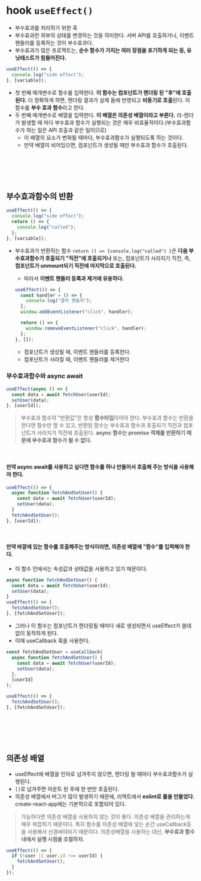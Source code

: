 # hook `useEffect()`

- 부수효과를 처리하기 위한 훅
- 부수효과란 외부의 상태를 변경하는 것을 의미한다. 서버 API를 호출하거나, 이벤트 핸들러를 등록하는 것이 부수효과다.
- 부수효과가 많은 프로젝트는, **순수 함수가 가지는 여러 장점을 포기하게 되는 등, 유닛테스트가 힘들어진다.**

```jsx
useEffect(() => {
  console.log("side effect");
}, [variable]);
```

- 첫 번째 매개변수로 함수를 입력한다. **이 함수는 컴포넌트가 렌더링 된 "후"에 호출된다.** 더 정확하게 하면, 렌더링 결과가 실제 돔에 반영되고 **비동기로 호출**된다. 이 함수를 **부수 효과 함수**라고 한다.
- 두 번째 매개변수로 배열을 입력한다. **이 배열은 의존성 배열이라고 부른다.** 리-렌더가 발생할 때 마다 부수효과 함수가 실행되는 것은 매우 비효율적이다.(부수효과함수가 하는 일은 API 호출과 같은 일이므로)
  - 이 배열의 요소가 변화될 때마다, 부수효과함수가 실행되도록 하는 것이다.
  - 만약 배열이 비어있으면, 컴포넌트가 생성될 때만 부수효과 함수가 호출된다.

<br>
<br>
<br>
<br>

## 부수효과함수의 반환

```jsx
useEffect(() => {
  console.log("side effect");
  return () => {
    console.log("called");
  };
}, [variable]);
```

- 부수효과가 반환하는 함수 `return () => {console.log("called") }`은 **다음 부수효과함수가 호출되기 "직전"에 호출되거나** 또는, 컴포넌트가 사라지기 직전, 즉, **컴포넌트가 unmount되기 직전에 마지막으로 호출된다.**

  - 따라서 **이벤트 핸들러 등록과 제거에 유용하다.**

  ```jsx
  useEffect(() => {
    const handler = () => {
      console.log("클릭 핸들러");
    };
    window.addEventListener("click", handler);

    return () => {
      window.removeEventListener("click", handler);
    };
  }, []);
  ```

  - 컴포넌트가 생성될 때, 이벤트 핸들러를 등록한다.
  - 컴포넌트가 사라질 때, 이벤트 핸들러를 제거한다

### 부수효과함수와 async await

```jsx
useEffect(async () => {
  const data = await fetchUser(userId);
  setUser(data);
}, [userId]);
```

> 부수효과 함수의 "반환값"은 항상 **함수타입**이어야 한다. 부수효과 함수는 반환을 한다면 함수만 할 수 있고, 반환된 함수는 부수효과 함수과 호출되기 직전과 컴포넌트가 사라지기 직전에 호출된다.
> **async 함수는 promise 객체를 반환하기 때문에 부수효과 함수가 될 수 없다.**

<br>

#### 만약 async await를 사용하고 싶다면 함수를 하나 만들어서 호출해 주는 방식을 사용해야 한다.

```jsx
useEffect(() => {
  async function fetchAndSetUser() {
    const data = await fetchUser(userId);
    setUser(data);
  }
  fetchAndSetUser();
}, [userId]);
```

<br>

#### 만약 바깥에 있는 함수를 호출해주는 방식이라면, 의존성 배열에 "함수"를 입력해야 한다.

- 이 함수 안에서는 속성값과 상태값을 사용하고 있기 때문이다.

```jsx
async function fetchAndSetUser() {
  const data = await fetchUser(userId);
  setUser(data);
}
useEffect(() => {
  fetchAndSetUser();
}, [fetchAndSetUser]);
```

- 그러나 이 함수는 컴포넌트가 렌더링될 때마다 새로 생성되면서 useEffect가 쓸데없이 동작하게 된다.
- 이때 useCallback 훅을 사용한다.

```jsx
const fetchAndSetUser = useCallback(
  async function fetchAndSetUser() {
    const data = await fetchUser(userId);
    setUser(data);
  },
  [userId]
);

useEffect(() => {
  fetchAndSetUser();
}, [fetchAndSetUser]);
```

<br>
<br>
<br>
<br>

## 의존성 배열

- useEffect에 배열을 인자로 넘겨주지 않으면, 렌더링 될 때마다 부수효과함수가 실행된다.
- `[]`로 넘겨주면 마운트 된 후에 한 번만 호출된다.
- 의존성 배열에서 버그가 많이 발생하기 때문에, 리액트에서 **eslint로 룰을 만들었다.** create-react-app에는 기본적으로 포함되어 있다.

> 가능하다면 의존성 배열을 사용하지 않는 것이 좋다. 의존성 배열을 관리하는게 매우 복잡하기 때문이다. 특히 함수를 의존성 배열에 넣는 순간 useCallback등을 사용해서 신경써야되기 때문이다.
> 의존성배열을 사용하는 대신, **부수효과 함수 내에서 실행 시점을 조절하자.**

```jsx
useEffect(() => {
  if (!user || user.id !== userId) {
    fetchAndSetUser();
  }
});
```
